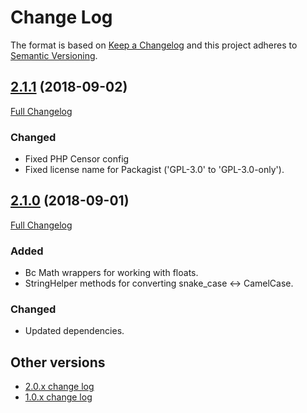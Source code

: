 # Change Log


The format is based on [Keep a Changelog](http://keepachangelog.com/en/1.0.0/) and this project adheres to 
[Semantic Versioning](http://semver.org/spec/v2.0.0.html).


## [2.1.1](https://github.com/corpsee/nameless-utilities/tree/2.1.1) (2018-09-02)

[Full Changelog](https://github.com/corpsee/nameless-utilities/compare/2.1.0...2.1.1)

### Changed

- Fixed PHP Censor config
- Fixed license name for Packagist ('GPL-3.0' to 'GPL-3.0-only').


## [2.1.0](https://github.com/corpsee/nameless-utilities/tree/2.1.0) (2018-09-01)

[Full Changelog](https://github.com/corpsee/nameless-utilities/compare/2.0.1...2.1.0)

### Added

- Bc Math wrappers for working with floats.
- StringHelper methods for converting snake_case <-> CamelCase.

### Changed

- Updated dependencies.


## Other versions

- [2.0.x change log](https://github.com/corpsee/nameless-utilities/blob/release-2.0/CHANGELOG.md)
- [1.0.x change log](https://github.com/corpsee/nameless-utilities/blob/release-1.0/CHANGELOG.md)
